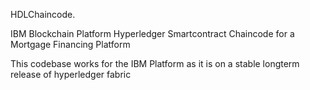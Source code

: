 HDLChaincode.

IBM Blockchain Platform Hyperledger Smartcontract Chaincode for a Mortgage Financing Platform

This codebase works for the IBM Platform as it is on a stable longterm release of hyperledger fabric 
